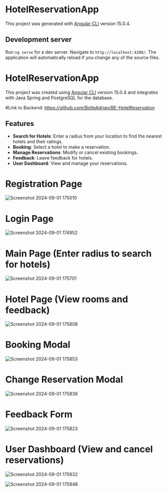 # HotelReservationApp

This project was generated with [Angular CLI](https://github.com/angular/angular-cli) version 15.0.4.

## Development server

Run `ng serve` for a dev server. Navigate to `http://localhost:4200/`. The application will automatically reload if you change any of the source files.

# HotelReservationApp

This project was created using [Angular CLI](https://github.com/angular/angular-cli) version 15.0.4 and integrates with Java Spring and PostgreSQL for the database.

#Link to Backend: https://github.com/BolteAdrian/BE-HotelReservation

## Features

- **Search for Hotels**: Enter a radius from your location to find the nearest hotels and their ratings.
- **Booking**: Select a hotel to make a reservation.
- **Manage Reservations**: Modify or cancel existing bookings.
- **Feedback**: Leave feedback for hotels.
- **User Dashboard**: View and manage your reservations.

# Registration Page

![Screenshot 2024-09-01 175010](https://github.com/user-attachments/assets/73b1fda1-ca45-46dc-817f-eead4472b2bc)

# Login Page

![Screenshot 2024-09-01 174952](https://github.com/user-attachments/assets/c07ff3aa-da15-4e88-92a0-e1b8d0ee92bb)

# Main Page (Enter radius to search for hotels)

![Screenshot 2024-09-01 175701](https://github.com/user-attachments/assets/a9b64e8f-4b04-43f0-ae86-4899f682e06f)

# Hotel Page (View rooms and feedback)

![Screenshot 2024-09-01 175808](https://github.com/user-attachments/assets/54935d36-48f0-4800-880f-27db8c8616b9)

# Booking Modal

![Screenshot 2024-09-01 175853](https://github.com/user-attachments/assets/756ec217-46ef-4543-b4e7-a4304086f426)

# Change Reservation Modal

![Screenshot 2024-09-01 175836](https://github.com/user-attachments/assets/bf9e0a1d-520a-432d-bbee-8aa394236b1b)

# Feedback Form

![Screenshot 2024-09-01 175823](https://github.com/user-attachments/assets/af4eb8c4-bbf0-4b32-84c9-aa165934ed64)

# User Dashboard (View and cancel reservations)

![Screenshot 2024-09-01 175932](https://github.com/user-attachments/assets/4f83c487-c406-4d5b-a7cf-83143f8c5f7b)

![Screenshot 2024-09-01 175948](https://github.com/user-attachments/assets/c5e07f11-b62d-4204-8ecb-929f7c271b76)

